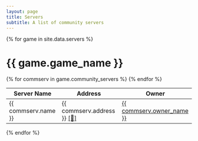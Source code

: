 ```yaml
---
layout: page
title: Servers
subtitle: A list of community servers
---
```


{% for game in site.data.servers %}
# {{ game.game_name }}

<table>
    <thead>
        <tr>
            <th>Server Name</th>
            <th>Address</th>
            <th>Owner</th>
        </tr>
    </thead>
    <tbody>
    {% for commserv in game.community_servers %}
        <tr>
            <td>{{ commserv.name }}</td>
            <td>{{ commserv.address }} <a href="steam://connect/{{ commserv.address }}">[🔗]</a></td>
            <td><a href="{{ commserv.owner_steamprofile }}" target="_blank">{{ commserv.owner_name }}</a></td>
        </tr>
    {% endfor %}
    </tbody>
</table>
{% endfor %}